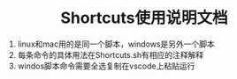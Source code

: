 # <center>Shortcuts使用说明文档</center>

1. linux和mac用的是同一个脚本，windows是另外一个脚本
2. 每条命令的具体用法在Shortcuts.sh有相应的注释解释
3. windos脚本命令需要全选复制在vscode上粘贴运行
